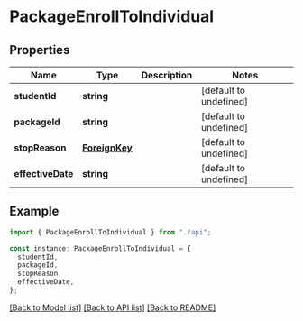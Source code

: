 # PackageEnrollToIndividual

## Properties

| Name              | Type                            | Description | Notes                  |
| ----------------- | ------------------------------- | ----------- | ---------------------- |
| **studentId**     | **string**                      |             | [default to undefined] |
| **packageId**     | **string**                      |             | [default to undefined] |
| **stopReason**    | [**ForeignKey**](ForeignKey.md) |             | [default to undefined] |
| **effectiveDate** | **string**                      |             | [default to undefined] |

## Example

```typescript
import { PackageEnrollToIndividual } from "./api";

const instance: PackageEnrollToIndividual = {
  studentId,
  packageId,
  stopReason,
  effectiveDate,
};
```

[[Back to Model list]](../README.md#documentation-for-models) [[Back to API list]](../README.md#documentation-for-api-endpoints) [[Back to README]](../README.md)
